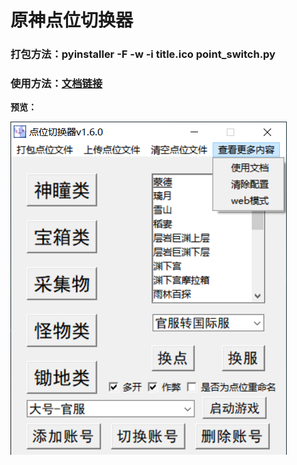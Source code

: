 # 原神点位切换器
### 打包方法：pyinstaller -F -w -i title.ico point_switch.py
### 使用方法：[文档链接](http://www.pyforme.fun/read/manual.html)
**预览：**

![1](preview.png)
